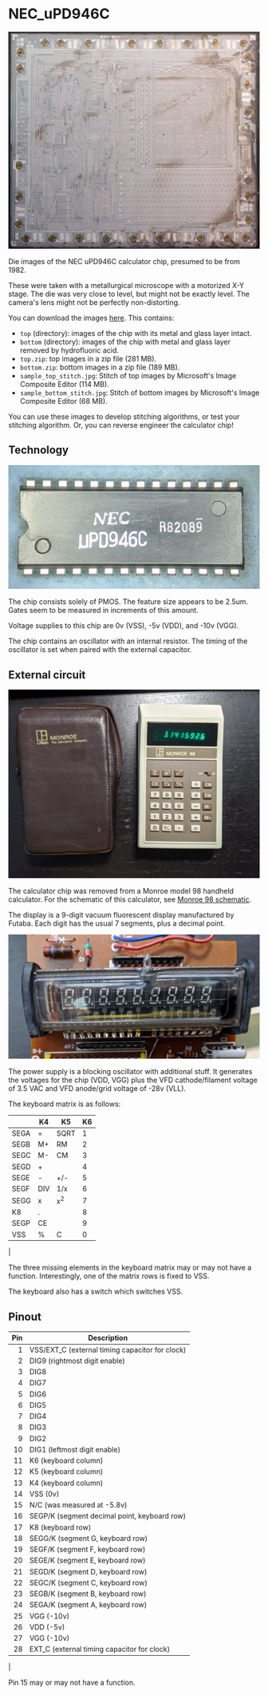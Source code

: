 # NEC_uPD946C

![Die image](https://raw.githubusercontent.com/RobertBaruch/NEC_uPD946C/master/thumb.jpg)

Die images of the NEC uPD946C calculator chip, presumed to be from 1982.

These were taken with a metallurgical microscope with a motorized X-Y stage. The die was very close to level, but might not be exactly level. The camera's lens might not be perfectly non-distorting.

You can download the images [here](https://drive.google.com/drive/folders/1EZuC4RS0huGkSnrBKzJFUDfczR2DHr1X?usp=sharing). This contains:

* `top` (directory): images of the chip with its metal and glass layer intact.
* `bottom` (directory): images of the chip with metal and glass layer removed by hydrofluoric acid.
* `top.zip`: top images in a zip file (281 MB).
* `bottom.zip`: bottom images in a zip file (189 MB).
* `sample_top_stitch.jpg`: Stitch of top images by Microsoft's Image Composite Editor (114 MB).
* `sample_bottom_stitch.jpg`: Stitch of bottom images by Microsoft's Image Composite Editor (68 MB).

You can use these images to develop stitching algorithms, or test your stitching algorithm. Or, you can reverse engineer the calculator chip!


## Technology

![Chip marking](https://raw.githubusercontent.com/RobertBaruch/NEC_uPD946C/master/chip_marking.jpg)

The chip consists solely of PMOS. The feature size appears to be 2.5um. Gates seem to be measured in increments of this amount.

Voltage supplies to this chip are 0v (VSS), -5v (VDD), and -10v (VGG).

The chip contains an oscillator with an internal resistor. The timing of the oscillator is set when paired with the external capacitor.

## External circuit

![Monroe 98 calculator](https://raw.githubusercontent.com/RobertBaruch/NEC_uPD946C/master/monroe98.jpg)

The calculator chip was removed from a Monroe model 98 handheld calculator. For the schematic of this calculator, see [Monroe 98 schematic](https://raw.githubusercontent.com/RobertBaruch/NEC_uPD946C/master/monroe98_schematic.pdf).

The display is a 9-digit vacuum fluorescent display manufactured by Futaba. Each digit has the usual 7 segments, plus a decimal point.

![Vacuum fluorescent display](https://raw.githubusercontent.com/RobertBaruch/NEC_uPD946C/master/vfd.jpg)

The power supply is a blocking oscillator with additional stuff. It generates the voltages for the chip (VDD, VGG) plus the VFD cathode/filament voltage of 3.5 VAC and VFD anode/grid voltage of -28v (VLL).

The keyboard matrix is as follows:

|      | K4 | K5 | K6
|------|----|----|----
| SEGA | =  |SQRT| 1
| SEGB | M+ | RM | 2
| SEGC | M- | CM | 3
| SEGD | +  |    | 4
| SEGE | -  | +/-| 5
| SEGF | DIV| 1/x| 6
| SEGG | x  |x<sup>2</sup> | 7
| K8   | .  |    | 8
| SEGP | CE |    | 9
| VSS  | %  | C  | 0
|

The three missing elements in the keyboard matrix may or may not have a function. Interestingly, one of the matrix
rows is fixed to VSS.

The keyboard also has a switch which switches VSS.

## Pinout

| Pin  | Description 
|-----:|-------------
| 1    | VSS/EXT_C (external timing capacitor for clock)
| 2    | DIG9 (rightmost digit enable)
| 3    | DIG8
| 4    | DIG7
| 5    | DIG6
| 6    | DIG5
| 7    | DIG4
| 8    | DIG3
| 9    | DIG2
| 10   | DIG1 (leftmost digit enable)
| 11   | K6 (keyboard column)
| 12   | K5 (keyboard column)
| 13   | K4 (keyboard column)
| 14   | VSS (0v)
| 15   | N/C (was measured at -5.8v)
| 16   | SEGP/K (segment decimal point, keyboard row)
| 17   | K8 (keyboard row)
| 18   | SEGG/K (segment G, keyboard row)
| 19   | SEGF/K (segment F, keyboard row)
| 20   | SEGE/K (segment E, keyboard row)
| 21   | SEGD/K (segment D, keyboard row)
| 22   | SEGC/K (segment C, keyboard row)
| 23   | SEGB/K (segment B, keyboard row)
| 24   | SEGA/K (segment A, keyboard row)
| 25   | VGG (-10v)
| 26   | VDD (-5v)
| 27   | VGG (-10v)
| 28   | EXT_C (external timing capacitor for clock)
|

Pin 15 may or may not have a function.